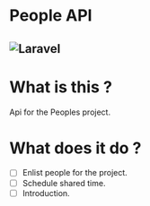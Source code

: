 # People API
![Laravel](https://github.com/borankux/people-api/workflows/Laravel/badge.svg?branch=master)
---
# What is this ?

Api for the Peoples project.

# What does it do ?
- [ ] Enlist people for the project.
- [ ] Schedule shared time.
- [ ] Introduction.
